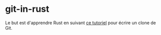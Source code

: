 # git-in-rust

Le but est d'apprendre Rust en suivant [ce tutoriel](https://www.leshenko.net/p/ugit/#) pour écrire un clone de Git.
